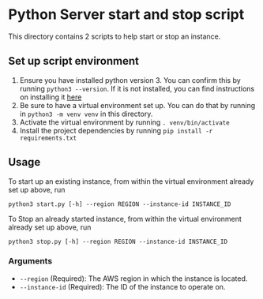 # Python Server start and stop script
This directory contains 2 scripts to help start or stop an instance. 

## Set up script environment
1. Ensure you have installed python version 3. You can confirm this by running `python3 --version`. If it is not installed, you can find instructions on installing it [here](https://realpython.com/installing-python/)
2. Be sure to have a virtual environment set up. You can do that by running in `python3 -m venv venv` in this directory.
3. Activate the virtual environment by running `. venv/bin/activate`
4. Install the project dependencies by running `pip install -r requirements.txt`

## Usage
To start up an existing instance, from within the virtual environment already set up above, run

`python3 start.py [-h] --region REGION --instance-id INSTANCE_ID`

To Stop an already started instance,  from within the virtual environment already set up above, run

`python3 stop.py [-h] --region REGION --instance-id INSTANCE_ID`

### Arguments
* `--region` (Required): The AWS region in which the instance is located.
* `--instance-id` (Required): The ID of the instance to operate on.